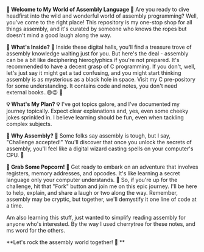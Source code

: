 **🔧 Welcome to My World of Assembly Language 🔧**
Are you ready to dive headfirst into the wild and wonderful world of assembly programming? Well, you've come to the right place! This repository is my one-stop shop for all things assembly, and it's curated by someone who knows the ropes but doesn't mind a good laugh along the way.

**🎉 What's Inside? 🎉**
Inside these digital halls, you'll find a treasure trove of assembly knowledge waiting just for you. But here's the deal - assembly can be a bit like deciphering hieroglyphics if you're not prepared. It's recommended to have a decent grasp of C programming. If you don't, well, let's just say it might get a tad confusing, and you might start thinking assembly is as mysterious as a black hole in space. Visit my C pre-pository for some understanding. It contains code and notes, you don't need external books..😄😉 🌌

**💡 What's My Plan? 💡**
I've got topics galore, and I've documented my journey topically. Expect clear explanations and, yes, even some cheeky jokes sprinkled in. I believe learning should be fun, even when tackling complex subjects.

**🤖 Why Assembly? 🤖**
Some folks say assembly is tough, but I say, "Challenge accepted!" You'll discover that once you unlock the secrets of assembly, you'll feel like a digital wizard casting spells on your computer's CPU. 💫

**🍿 Grab Some Popcorn! 🍿**
Get ready to embark on an adventure that involves registers, memory addresses, and opcodes. It's like learning a secret language only your computer understands. 🤫
So, if you're up for the challenge, hit that "Fork" button and join me on this epic journey. I'll be here to help, explain, and share a laugh or two along the way. Remember, assembly may be cryptic, but together, we'll demystify it one line of code at a time.

Am also learning this stuff, just wanted to simplify reading assembly for anyone who's interested.
By the way I used cherrytree for these notes, and ms word for the others.

**Let's rock the assembly world together! 🚀
**


